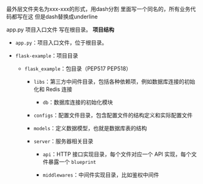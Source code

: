 最外层文件夹名为xxx-xxx的形式，用dash分割
里面写一个同名的，所有业务代码都写在这 但是dash替换成underline

app.py 项目入口文件 写在根目录。
**项目结构**

- `app.py`：项目入口文件，位于根目录。

- `flask-example`：项目目录

  - `flask_example`：包目录（PEP517 PEP518）

    - `libs`：第三方中间件目录，包括各种依赖项，例如数据库连接的初始化和 Redis 连接

      - `db`：数据库连接的初始化模块

    - `configs`：配置文件目录，包含配置文件的结构定义和实际配置文件
    - `models`：定义数据模型，也就是数据库表的结构
    - `server`：服务器相关目录

      - `api`：HTTP 接口实现目录，每个文件对应一个 API 实现，每个文件暴露一个 `blueprint`

      - `middlewares`：中间件实现目录，比如鉴权中间件


